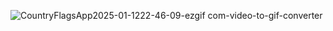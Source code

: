 ![CountryFlagsApp2025-01-1222-46-09-ezgif com-video-to-gif-converter](https://github.com/user-attachments/assets/161b1bfa-3f71-4c2d-bed6-878315e17668)

